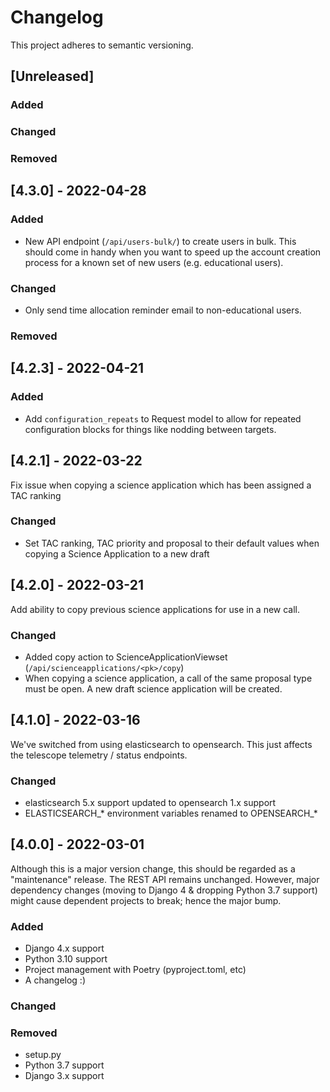 # Changelog

This project adheres to semantic versioning.

## [Unreleased]

### Added

### Changed

### Removed

## [4.3.0] - 2022-04-28

### Added
- New API endpoint (`/api/users-bulk/`) to create users in bulk. This should
  come in handy when you want to speed up the account creation process for a
  known set of new users (e.g. educational users).

### Changed
-  Only send time allocation reminder email to non-educational users.

### Removed

## [4.2.3] - 2022-04-21

### Added
- Add `configuration_repeats` to Request model to allow for repeated configuration blocks for things like nodding between targets.

## [4.2.1] - 2022-03-22

Fix issue when copying a science application which has been assigned a TAC ranking

### Changed
- Set TAC ranking, TAC priority and proposal to their default values when copying a Science Application to a new draft

## [4.2.0] - 2022-03-21

Add ability to copy previous science applications for use in a new call.

### Changed
- Added copy action to ScienceApplicationViewset (`/api/scienceapplications/<pk>/copy`)
- When copying a science application, a call of the same proposal type must be open. A new draft science application will be created.

## [4.1.0] - 2022-03-16

We've switched from using elasticsearch to opensearch.
This just affects the telescope telemetry / status endpoints.

### Changed
- elasticsearch 5.x support updated to opensearch 1.x support
- ELASTICSEARCH_* environment variables renamed to OPENSEARCH_*

## [4.0.0] - 2022-03-01

Although this is a major version change, this should be regarded as a 
"maintenance" release. The REST API remains unchanged. However, major dependency
changes (moving to Django 4 & dropping Python 3.7 support) might cause
dependent projects to break; hence the major bump.

### Added
- Django 4.x support
- Python 3.10 support
- Project management with Poetry (pyproject.toml, etc)
- A changelog :)

### Changed

### Removed
- setup.py
- Python 3.7 support
- Django 3.x support
